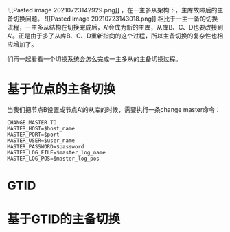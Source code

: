 ![[Pasted image 20210723142929.png]]
，在一主多从架构下，主库故障后的主备切换问题。
![[Pasted image 20210723143018.png]]
相比于一主一备的切换流程，一主多从结构在切换完成后，A’会成为新的主库，从库B、C、D也要改接到A’。正是由于多了从库B、C、D重新指向的这个过程，所以主备切换的复杂性也相应增加了。

们再一起看看一个切换系统会怎么完成一主多从的主备切换过程。
# 基于位点的主备切换

当我们把节点B设置成节点A’的从库的时候，需要执行一条change master命令：

```
CHANGE MASTER TO 
MASTER_HOST=$host_name 
MASTER_PORT=$port 
MASTER_USER=$user_name 
MASTER_PASSWORD=$password 
MASTER_LOG_FILE=$master_log_name 
MASTER_LOG_POS=$master_log_pos  
```
# GTID

# 基于GTID的主备切换